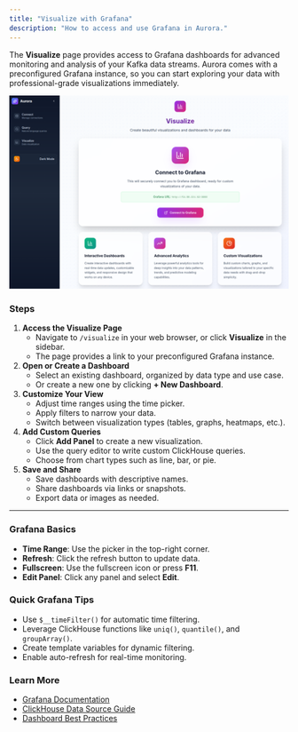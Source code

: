 ```yaml
---
title: "Visualize with Grafana"
description: "How to access and use Grafana in Aurora."
---
```


The **Visualize** page provides access to Grafana dashboards for advanced monitoring and analysis of your Kafka data streams. Aurora comes with a preconfigured Grafana instance, so you can start exploring your data with professional-grade visualizations immediately.

![Grafana Connect Example](../../../assets/docs/grafana-example.png)

### Steps

1. **Access the Visualize Page**
   * Navigate to `/visualize` in your web browser, or click **Visualize** in the sidebar.
   * The page provides a link to your preconfigured Grafana instance.
2. **Open or Create a Dashboard**
   * Select an existing dashboard, organized by data type and use case.
   * Or create a new one by clicking **+ New Dashboard**.
3. **Customize Your View**
   * Adjust time ranges using the time picker.
   * Apply filters to narrow your data.
   * Switch between visualization types (tables, graphs, heatmaps, etc.).
4. **Add Custom Queries**
   * Click **Add Panel** to create a new visualization.
   * Use the query editor to write custom ClickHouse queries.
   * Choose from chart types such as line, bar, or pie.
5. **Save and Share**
   * Save dashboards with descriptive names.
   * Share dashboards via links or snapshots.
   * Export data or images as needed.

---

### Grafana Basics

* **Time Range**: Use the picker in the top-right corner.
* **Refresh**: Click the refresh button to update data.
* **Fullscreen**: Use the fullscreen icon or press **F11**.
* **Edit Panel**: Click any panel and select **Edit**.

### Quick Grafana Tips

* Use `$__timeFilter()` for automatic time filtering.
* Leverage ClickHouse functions like `uniq()`, `quantile()`, and `groupArray()`.
* Create template variables for dynamic filtering.
* Enable auto-refresh for real-time monitoring.

### Learn More

* [Grafana Documentation](https://grafana.com/docs/)
* [ClickHouse Data Source Guide](https://grafana.com/docs/grafana/latest/datasources/clickhouse/)
* [Dashboard Best Practices](https://grafana.com/docs/grafana/latest/best-practices/)

